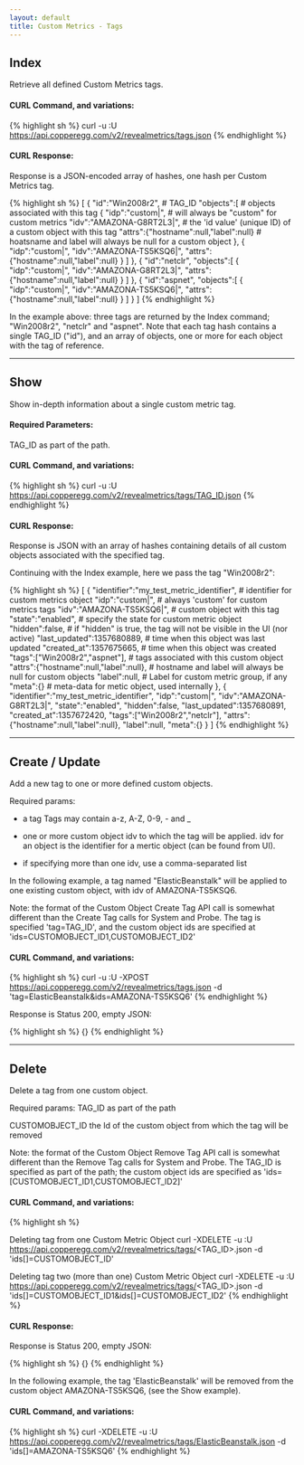 ```yaml
---
layout: default
title: Custom Metrics - Tags
---
```


## Index

Retrieve all defined Custom Metrics tags.

#### CURL Command, and variations:
{% highlight sh %}
curl -u <APIKEY>:U https://api.copperegg.com/v2/revealmetrics/tags.json
{% endhighlight %}

#### CURL Response:

Response is a JSON-encoded array of hashes, one hash per Custom Metrics tag.

{% highlight sh %}
[
  {
    "id":"Win2008r2",                              # TAG_ID
    "objects":[                                    # objects associated with this tag
      {
        "idp":"custom|",                           # will always be "custom" for custom metrics
        "idv":"AMAZONA-G8RT2L3|",                  # the 'id value' (unique ID) of a custom object with this tag
        "attrs":{"hostname":null,"label":null}     # hoatsname and label will always be null for a custom object
      },
      {
        "idp":"custom|",
        "idv":"AMAZONA-TS5KSQ6|",
        "attrs":{"hostname":null,"label":null}
      }
    ]
  },
  {
    "id":"netclr",
    "objects":[
      {
        "idp":"custom|",
        "idv":"AMAZONA-G8RT2L3|",
        "attrs":{"hostname":null,"label":null}
      }
    ]
  },
  {
    "id":"aspnet",
    "objects":[
      {
        "idp":"custom|",
        "idv":"AMAZONA-TS5KSQ6|",
        "attrs":{"hostname":null,"label":null}
      }
    ]
  }
]
{% endhighlight %}

In the example above: three tags are returned by the Index command; "Win2008r2", "netclr" and "aspnet".
Note that each tag hash contains a single TAG_ID ("id"), and an array of objects, one or more for each object with the tag of reference.


----

## Show

Show in-depth information about a single custom metric tag.

#### Required Parameters:
TAG_ID as part of the path.

#### CURL Command, and variations:
{% highlight sh %}
curl -u <APIKEY>:U https://api.copperegg.com/v2/revealmetrics/tags/TAG_ID.json
{% endhighlight %}

#### CURL Response:

Response is JSON with an array of hashes containing details of all custom objects associated with the specified tag.

Continuing with the Index example, here we pass the tag "Win2008r2":

{% highlight sh %}
[
  {
    "identifier":"my_test_metric_identifier", # identifier for custom metrics object
    "idp":"custom|",                          # always 'custom' for custom metrics tags
    "idv":"AMAZONA-TS5KSQ6|",                 # custom object with this tag
    "state":"enabled",                        # specify the state for custom metric object
    "hidden":false,                           # if "hidden" is true, the tag will not be visible in the UI (nor active)
    "last_updated":1357680889,                # time when this object was last updated
    "created_at":1357675665,                  # time when this object was created
    "tags":["Win2008r2","aspnet"],            # tags associated with this custom object
    "attrs":{"hostname":null,"label":null},   # hostname and label will always be null for custom objects
    "label":null,                             # Label for custom metric group, if any
    "meta":{}                                 # meta-data for metic object, used internally
  },
  {
    "identifier":"my_test_metric_identifier",
    "idp":"custom|",
    "idv":"AMAZONA-G8RT2L3|",
    "state":"enabled",
    "hidden":false,
    "last_updated":1357680891,
    "created_at":1357672420,
    "tags":["Win2008r2","netclr"],
    "attrs":{"hostname":null,"label":null},
    "label":null,
    "meta":{}
  }
]
{% endhighlight %}


----

## Create / Update

Add a new tag to one or more defined custom objects.

Required params:

* a tag  Tags may contain a-z, A-Z, 0-9, - and \_

* one or more custom object idv to which the tag will be applied. idv for an object is the identifier for a mertic object (can be found from UI).

* if specifying more than one idv, use a comma-separated list

In the following example, a tag named "ElasticBeanstalk" will be applied to one existing custom object, with idv of AMAZONA-TS5KSQ6.

Note: the format of the Custom Object Create Tag API call is somewhat different than the Create Tag calls for System and Probe.
  The tag is specified 'tag=TAG_ID', and the custom object ids are specified at 'ids=CUSTOMOBJECT_ID1,CUSTOMOBJECT_ID2'


#### CURL Command, and variations:
{% highlight sh %}
curl -u <APIKEY>:U -XPOST https://api.copperegg.com/v2/revealmetrics/tags.json -d 'tag=ElasticBeanstalk&ids=AMAZONA-TS5KSQ6'
{% endhighlight %}

Response is Status 200, empty JSON:

{% highlight sh %}
{}
{% endhighlight %}


----

## Delete

Delete a tag from one custom object.

Required params:
TAG_ID as part of the path

CUSTOMOBJECT_ID
the Id of the custom object from which the tag will be removed

Note: the format of the Custom Object Remove Tag API call is somewhat different than the Remove Tag calls for System and Probe.
  The TAG_ID is specified as part of the path; the custom object ids are specified as 'ids=\[CUSTOMOBJECT_ID1,CUSTOMOBJECT_ID2\]'

#### CURL Command, and variations:
{% highlight sh %}

Deleting tag from one Custom Metric Object
curl -XDELETE -u <APIKEY>:U https://api.copperegg.com/v2/revealmetrics/tags/<TAG_ID>.json -d 'ids[]=CUSTOMOBJECT_ID'

Deleting tag two (more than one) Custom Metric Object
curl -XDELETE -u <APIKEY>:U https://api.copperegg.com/v2/revealmetrics/tags/<TAG_ID>.json -d 'ids[]=CUSTOMOBJECT_ID1&ids[]=CUSTOMOBJECT_ID2'
{% endhighlight %}

#### CURL Response:

Response is Status 200, empty JSON:

{% highlight sh %}
{}
{% endhighlight %}


In the following example, the tag 'ElasticBeanstalk' will be removed from the custom object AMAZONA-TS5KSQ6, (see the Show example).

#### CURL Command, and variations:
{% highlight sh %}
curl -XDELETE -u <APIKEY>:U https://api.copperegg.com/v2/revealmetrics/tags/ElasticBeanstalk.json -d 'ids[]=AMAZONA-TS5KSQ6'
{% endhighlight %}

